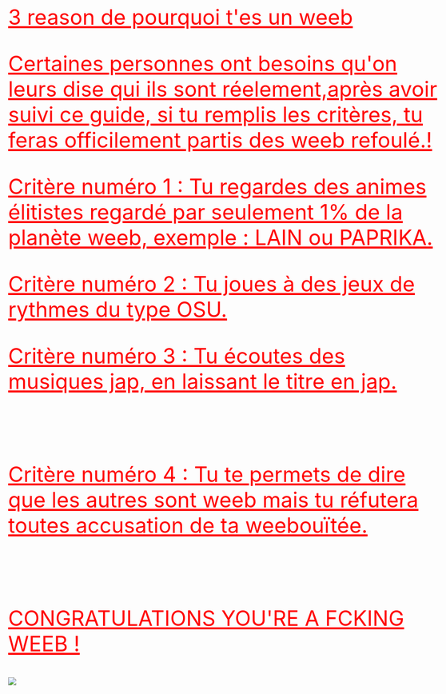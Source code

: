 
<!DOCTYPE html>
<html>
    <head>
        3 reason de pourquoi t'es un weeb
    <style>
        body {
         color: red;
         text-decoration: underline;
         font-size: 42px;
           }
     </style>
    </head>
    </body>
        <p>Certaines personnes ont besoins qu'on leurs dise qui ils sont réelement,après avoir suivi ce guide, si tu remplis les critères, tu feras officilement partis des weeb refoulé.!</p>
          <p>Critère numéro 1 : Tu regardes des animes élitistes regardé par seulement 1% de la planète weeb, exemple : LAIN ou PAPRIKA. </p>
        <p>Critère numéro 2 : Tu joues à des jeux de rythmes du type OSU.</p>
        <p>Critère numéro 3 : Tu écoutes des musiques jap, en laissant le titre en jap.</p> <br>
        <p>Critère numéro 4 : Tu te permets de dire que les autres sont weeb mais tu réfutera toutes accusation de ta weebouïtée.</p><br>
          <p>CONGRATULATIONS YOU'RE A FCKING WEEB !</p>
        <img src="http://www.ici-japon.com/memberzone/upload/channel/3633__osutwitter.png"/>
    </body>
</html>

